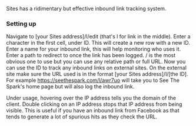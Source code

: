 Sites has a ridimentary but effective inbound link tracking system.

### Setting up ###
Navigate to [your Sites address]/l/edit (that's l for link in the middle).
Enter a character in the first cell, under ID.
This will create a new row with a new ID.  
Enter a name for your inbound link, this will help monitoring who uses it.
Enter a path to redirect to once the link has been logged.  / is the most obvious one to use but you can use any relative path or full URL.
Now you can use the ID to track any inbound links on external sites.  On the external site make sure the URL used is in the format [your Sites address]/l/[the ID]. For example https://seethespark.com/l/awr7uo will take you to See The Spark's home page but will also log the inbound link.

Under usage, hovering over the IP address tells you the domain of the client.
Double clicking on an IP address stops that IP address from being visible.  This is useful if you have an inbound link from Facebook as that tends to generate a lot of spurious hits as they check the URL.